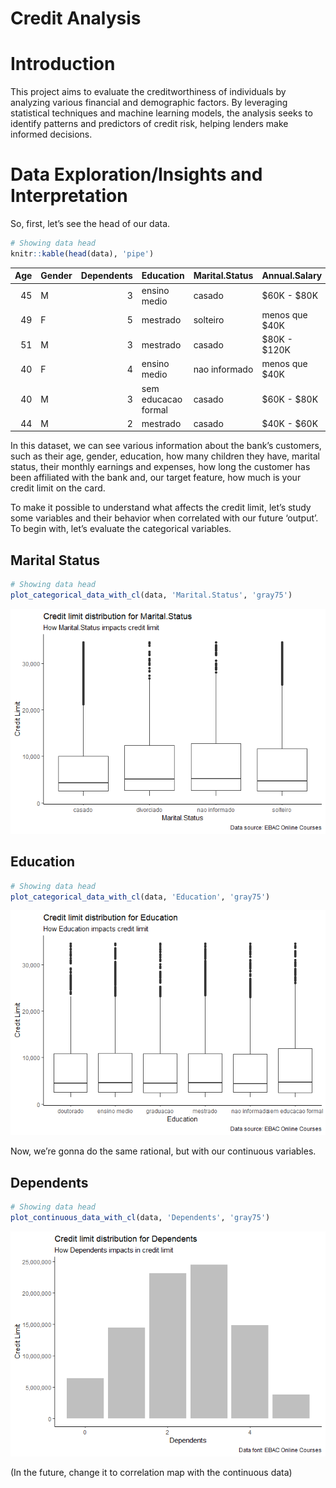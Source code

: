 Credit Analysis
================

# Introduction

This project aims to evaluate the creditworthiness of individuals by
analyzing various financial and demographic factors. By leveraging
statistical techniques and machine learning models, the analysis seeks
to identify patterns and predictors of credit risk, helping lenders make
informed decisions.

# Data Exploration/Insights and Interpretation

So, first, let’s see the head of our data.

``` r
# Showing data head
knitr::kable(head(data), 'pipe')
```

| Age | Gender | Dependents | Education           | Marital.Status | Annual.Salary   | Card.Type | Months.of.Relationship | Products | Iterations.12m | Number.of.Months.Inactive.12m | Transactions.Amount.12m | Transactions.12m | Credit.Limit |
|----:|:-------|-----------:|:--------------------|:---------------|:----------------|:----------|-----------------------:|---------:|---------------:|------------------------------:|------------------------:|-----------------:|-------------:|
|  45 | M      |          3 | ensino medio        | casado         | \$60K - \$80K   | blue      |                     39 |        5 |              3 |                             1 |                 1144.90 |               42 |     12691.51 |
|  49 | F      |          5 | mestrado            | solteiro       | menos que \$40K | blue      |                     44 |        6 |              2 |                             1 |                 1291.45 |               33 |      8256.96 |
|  51 | M      |          3 | mestrado            | casado         | \$80K - \$120K  | blue      |                     36 |        4 |              0 |                             1 |                 1887.72 |               20 |      3418.56 |
|  40 | F      |          4 | ensino medio        | nao informado  | menos que \$40K | blue      |                     34 |        3 |              1 |                             4 |                 1171.56 |               20 |      3313.03 |
|  40 | M      |          3 | sem educacao formal | casado         | \$60K - \$80K   | blue      |                     21 |        5 |              0 |                             1 |                  816.08 |               28 |      4716.22 |
|  44 | M      |          2 | mestrado            | casado         | \$40K - \$60K   | blue      |                     36 |        3 |              2 |                             1 |                 1088.07 |               24 |      4010.69 |

In this dataset, we can see various information about the bank’s
customers, such as their age, gender, education, how many children they
have, marital status, their monthly earnings and expenses, how long the
customer has been affiliated with the bank and, our target feature, how
much is your credit limit on the card.

To make it possible to understand what affects the credit limit, let’s
study some variables and their behavior when correlated with our future
‘output’. To begin with, let’s evaluate the categorical variables.

## Marital Status

``` r
# Showing data head
plot_categorical_data_with_cl(data, 'Marital.Status', 'gray75')
```

![](README_files/figure-gfm/unnamed-chunk-3-1.png)<!-- -->

## Education

``` r
# Showing data head
plot_categorical_data_with_cl(data, 'Education', 'gray75')
```

![](README_files/figure-gfm/unnamed-chunk-4-1.png)<!-- -->

Now, we’re gonna do the same rational, but with our continuous
variables.

## Dependents

``` r
# Showing data head
plot_continuous_data_with_cl(data, 'Dependents', 'gray75')
```

![](README_files/figure-gfm/unnamed-chunk-5-1.png)<!-- -->

(In the future, change it to correlation map with the continuous data)
